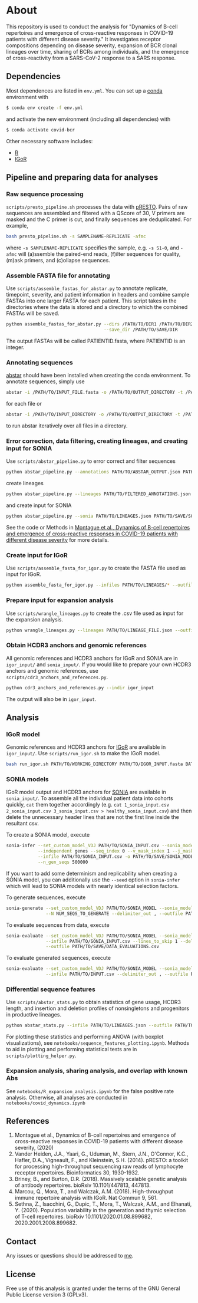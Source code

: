 # About
This repository is used to conduct the analysis for "Dynamics of B-cell repertoires and emergence of cross-reactive responses in COVID-19 patients with different disease severity."
It investigates receptor compositions depending on disease severity, expansion of BCR clonal lineages over time, sharing of BCRs among individuals, and the emergence of cross-reactivity from a SARS-CoV-2 response to a SARS response.

## Dependencies

Most dependences are listed in `env.yml`.
You can set up a [conda](https://docs.conda.io/en/latest/) environment with

```bash
$ conda env create -f env.yml
```
and activate the new environment (including all dependencies) with
```bash
$ conda activate covid-bcr
```

Other necessary software includes:
 - [R](https://www.r-project.org/)
 - [IGoR](https://github.com/qmarcou/IGoR)

## Pipeline and preparing data for analyses

### Raw sequence processing

`scripts/presto_pipeline.sh` processes the data with [pRESTO](https://presto.readthedocs.io/en/stable/overview.html).
Pairs of raw sequences are assembled and filtered with a QScore of 30, V primers are masked and the C primer is cut, and finally sequences are deduplicated. For example,

```bash
bash presto_pipeline.sh -s SAMPLENAME-REPLICATE -afmc
```

where `-s SAMPLENAME-REPLICATE` specifies the sample, e.g. `-s S1-0`, and `-afmc` will (a)ssemble the paired-end reads, (f)ilter sequences for quality, (m)ask primers, and (c)ollapse sequences.

### Assemble FASTA file for annotating

Use `scripts/assemble_fastas_for_abstar.py` to annotate replicate, timepoint, severity, and patient information in headers and combine sample FASTAs into one larger FASTA for each patient.
This script takes in the directories where the data is stored and a directory to which the combined FASTAs will be saved.

```bash
python assemble_fastas_for_abstar.py --dirs /PATH/TO/DIR1 /PATH/TO/DIR2 /PATH/TO/DIR3 \
                                     --save_dir /PATH/TO/SAVE/DIR
```

The output FASTAs will be called PATIENTID.fasta, where PATIENTID is an integer.

### Annotating sequences

[abstar](https://github.com/briney/abstar) should have been installed when creating the conda environment. To annotate sequences, simply use

```bash
abstar -i /PATH/TO/INPUT_FILE.fasta -o /PATH/TO/OUTPUT_DIRECTORY -t /PATH/TO/TEMP_DIRECTORY
```

for each file or 

```bash
abstar -i /PATH/TO/INPUT_DIRECTORY -o /PATH/TO/OUTPUT_DIRECTORY -t /PATH/TO/TEMP_DIRECTORY
```

to run abstar iteratively over all files in a directory.

### Error correction, data filtering, creating lineages, and creating input for SONIA

Use `scripts/abstar_pipeline.py` to error correct and filter sequences

```bash
python abstar_pipeline.py --annotations PATH/TO/ABSTAR_OUTPUT.json PATH/TO/SAVE/FILTERED_ANNOTATIONS.json
```

create lineages

```bash
python abstar_pipeline.py --lineages PATH/TO/FILTERED_ANNOTATIONS.json PATH/TO/SAVE/LINEAGES.json
```

and create input for SONIA

```bash
python abstar_pipeline.py --sonia PATH/TO/LINEAGES.json PATH/TO/SAVE/SONIA_INPUT.csv
```

See the code or Methods in [Montague et al., Dynamics of B-cell repertoires and emergence of cross-reactive responses in COVID-19 patients with different disease severity]() for more details.

### Create input for IGoR

Use `scripts/assemble_fasta_for_igor.py` to create the FASTA file used as input for IGoR.

```bash
python assemble_fasta_for_igor.py --infiles PATH/TO/LINEAGES/* --outfile PATH/TO/SAVE/IGOR_INPUT.fasta
```

### Prepare input for expansion analysis

Use `scripts/wrangle_lineages.py` to create the .csv file used as input for the expansion analysis.

```bash
python wrangle_lineages.py --lineages PATH/TO/LINEAGE_FILE.json --outfile PATH/TO/SAVE/LINEAGE_COUNTS.csv
```

### Obtain HCDR3 anchors and genomic references

All genomic references and HCDR3 anchors for IGoR and SONIA are in `igor_input/` and `sonia_input/`. If you would like to prepare your own HCDR3 anchors and genomic references, use `scripts/cdr3_anchors_and_references.py`.

```bash
python cdr3_anchors_and_references.py --indir igor_input
```

The output will also be in `igor_input`.

## Analysis

### IGoR model

Genomic references and HCDR3 anchors for [IGoR](https://github.com/qmarcou/IGoR) are available in `igor_input/`. Use `scripts/run_igor.sh` to make the IGoR model.

```bash
bash run_igor.sh PATH/TO/WORKING_DIRECTORY PATH/TO/IGOR_INPUT.fasta BATCHNAME
```

### SONIA models

IGoR model output and HCDR3 anchors for [SONIA](https://github.com/statbiophys/SONIA) are available in `sonia_input/`.
To assemble all the individual patient data into cohorts quickly, `cat` them together accordingly (e.g. `cat 1_sonia_input.csv 2_sonia_input.csv 3_sonia_input.csv > healthy_sonia_input.csv`) and then delete the unnecessary header lines that are not the first line inside the resultant csv.

To create a SONIA model, execute

```bash
sonia-infer --set_custom_model_VDJ PATH/TO/SONIA_INPUT.csv --sonia_model leftright --epochs 150 \
            --independent genes --seq_index 0 --v_mask_index 1 --j_mask_index 2 \
            --infile PATH/TO/SONIA_INPUT.csv -o PATH/TO/SAVE/SONIA_MODEL --lines_to_skip 1 \
            --n_gen_seqs 500000
```

If you want to add some determinism and replicability when creating a SONIA model, you can additionally use the `--seed` option in `sonia-infer` which will lead to SONIA models with nearly identical selection factors.

To generate sequences, execute

```bash
sonia-generate --set_custom_model_VDJ PATH/TO/SONIA_MODEL --sonia_model leftright --ppost \
               --N NUM_SEQS_TO_GENERATE --delimiter_out , --outfile PATH/TO/SAVE/GENERATED_SEQS.csv
```

To evaluate sequences from data, execute

```bash
sonia-evaluate --set_custom_model_VDJ PATH/TO/SONIA_MODEL --sonia_model leftright --ppost \
               --infile PATH/TO/SONIA_INPUT.csv --lines_to_skip 1 --delimiter_out , \
               --outfile PATH/TO/SAVE/DATA_EVALUATIONS.csv
```

To evaluate generated sequences, execute

```bash
sonia-evaluate --set_custom_model_VDJ PATH/TO/SONIA_MODEL --sonia_model leftright --ppost \
               --infile PATH/TO/INPUT.csv --delimiter_out , --outfile PATH/TO/SAVE/GEN_EVALUATIONS.csv
```

### Differential sequence features

Use `scripts/abstar_stats.py` to obtain statistics of gene usage, HCDR3 length, and insertion and deletion profiles of nonsingletons and progenitors in productive lineages.

```bash
python abstar_stats.py --infile PATH/TO/LINEAGES.json --outfile PATH/TO/SAVE/STATISTICS.json
```

For plotting these statistics and performing ANOVA (with boxplot visualizations), see `notebooks/sequence_features_plotting.ipynb`. Methods to aid in plotting and performing statistical tests are in `scripts/plotting_helper.py`.

### Expansion analysis, sharing analysis, and overlap with known Abs

See `notebooks/R_expansion_analysis.ipynb` for the false positive rate analysis. Otherwise, all analyses are conducted in `notebooks/covid_dynamics.ipynb`

## References

1. Montague et al., Dynamics of B-cell repertoires and emergence of cross-reactive responses in COVID-19 patients with different disease severity, (2020)
2. Vander Heiden, J.A., Yaari, G., Uduman, M., Stern, J.N., O'Connor, K.C., Hafler, D.A., Vigneault, F., and Kleinstein, S.H. (2014). pRESTO: a toolkit for processing high-throughput sequencing raw reads of lymphocyte receptor repertoires. Bioinformatics 30, 1930-1932.
3. Briney, B., and Burton, D.R. (2018). Massively scalable genetic analysis of antibody repertoires. bioRxiv 10.1101/447813, 447813.
4. Marcou, Q., Mora, T., and Walczak, A.M. (2018). High-throughput immune repertoire analysis with IGoR. Nat Commun 9, 561.
5. Sethna, Z., Isacchini, G., Dupic, T., Mora, T., Walczak, A.M., and Elhanati, Y. (2020). Population variability in the generation and thymic selection of T-cell repertoires. bioRxiv 10.1101/2020.01.08.899682, 2020.2001.2008.899682.

## Contact

Any issues or questions should be addressed to [me](mailto:zacander.mon@gmail.com).

## License

Free use of this analysis is granted under the terms of the GNU General Public License version 3 (GPLv3).
